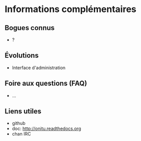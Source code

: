 # Informations complémentaires

## Bogues connus

* ?

## Évolutions

* Interface d'administration

## Foire aux questions (FAQ)

* …

## Liens utiles

* github
* doc: <http://onitu.readthedocs.org>
* chan IRC
